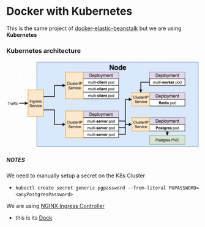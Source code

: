 # Docker with Kubernetes

This is the same project of [docker-elastic-beanstalk](https://github.com/Moath-Zaghdad/docker-elastic-beanstalk) but we are using **Kubernetes** 


### Kubernetes architecture
![Arch](./Architecture.png)

##### ***NOTES***
 We need to manually setup a secret on the K8s Cluster
 - `kubectl create secret generic pgpassword --from-literal PGPASSWORD=<anyPostgresPassword>`

 We are using [NGINX Ingress Controller](https://github.com/kubernetes/ingress-nginx)
 - this is its [Dock](https://kubernetes.github.io/ingress-nginx/development/)
